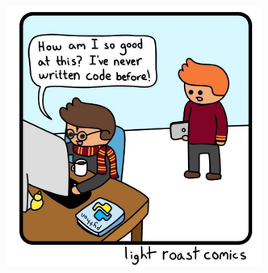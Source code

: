 

![Harry](https://raw.githubusercontent.com/CharlotteMoriarty/python-playground/master/Python/Image/python_harry.png)
